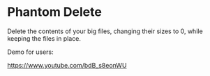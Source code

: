 # Phantom Delete

Delete the contents of your big files, changing their sizes to 0, while keeping the files in place.

Demo for users:

<a href="https://www.youtube.com/embed/bdB_s8eonWU?vq=hd1080" target="_blank">https://www.youtube.com/bdB_s8eonWU</a>
